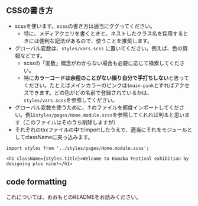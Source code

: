 ## CSSの書き方
- scssを使います。scssの書き方は適当にググってください。
  - 特に、メディアクエリを書くときと、ネストしたクラス名を採用するときには便利な記法があるので、使うことを推奨します。
- グローバル変数は、``styles/vars.scss`` に置いてください。例えば、色の情報などです。
  - scssの「変数」概念がわからない場合も必要に応じて検索してください。
  - 特に**カラーコードは余程のことがない限り自分で手打ちしない**と思ってください。たとえばメインカラーのピンクは`$main-pink`とすればアクセスできます。どの色がどの名前で登録されているかは、``styles/vars.scss``を参照してください。
- グローバル変数を使うために、↑のファイルを都度インポートしてください。例は``styles/pages/Home.module.scss``を参照してくれれば判ると思います（このファイルはそのうち削除しますが）
- それぞれのtsxファイルの中でimportしたうえで、適当にそれをモジュールとしてclassNameに突っ込みます。
```tsx
import styles from '../styles/pages/Home.module.scss';

<h1 className={styles.title}>Welcome to Komaba Festival exhibition by designing plus nine!</h1>
```




## code formatting

これについては、おおもとのREADMEをお読みください。

##
